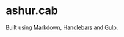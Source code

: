 # ashur.cab

Built using [Markdown][markdown], [Handlebars][handlebars] and [Gulp][gulp].

<!-- Links -->
[gulp]: https://gulpjs.com
[handlebars]: http://handlebarsjs.com
[markdown]: http://commonmark.org
